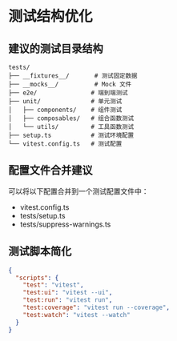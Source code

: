 # 测试结构优化

## 建议的测试目录结构

```
tests/
├── __fixtures__/       # 测试固定数据
├── __mocks__/          # Mock 文件
├── e2e/               # 端到端测试
├── unit/              # 单元测试
│   ├── components/    # 组件测试
│   ├── composables/   # 组合函数测试
│   └── utils/         # 工具函数测试
├── setup.ts           # 测试环境配置
└── vitest.config.ts   # 测试配置
```

## 配置文件合并建议

可以将以下配置合并到一个测试配置文件中：
- vitest.config.ts
- tests/setup.ts
- tests/suppress-warnings.ts

## 测试脚本简化

```json
{
  "scripts": {
    "test": "vitest",
    "test:ui": "vitest --ui",
    "test:run": "vitest run",
    "test:coverage": "vitest run --coverage",
    "test:watch": "vitest --watch"
  }
}
```
